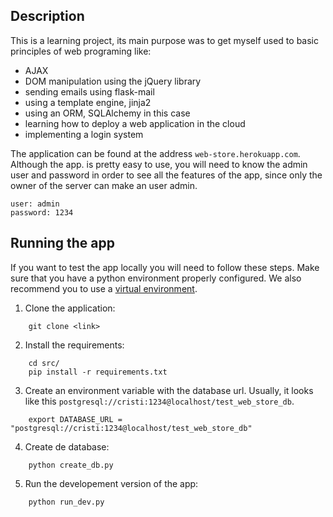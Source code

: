 Description
-----------

This is a learning project, its main purpose was to get myself
used to basic principles of web programing like:
  * AJAX
  * DOM manipulation using the jQuery library
  * sending emails using flask-mail
  * using a template engine, jinja2
  * using an ORM, SQLAlchemy in this case
  * learning how to deploy a web application in the cloud
  * implementing a login system

The application can be found at the address `web-store.herokuapp.com`.
Although the app. is pretty easy to use, you will need to know the
admin user and password in order to see all the features of the app,
since only the owner of the server can make an user admin.

```
user: admin
password: 1234
```

Running the app
---------------

If you want to test the app locally you will need to follow
these steps. Make sure that you have a python environment
properly configured. We also recommend you to use a [virtual
environment](https://virtualenv.pypa.io/en/latest/).

1. Clone the application:
 ```
     git clone <link>
 ```

2. Install the requirements:
 ```
     cd src/
     pip install -r requirements.txt
 ```

3. Create an environment variable with the database url.
 Usually, it looks like this `postgresql://cristi:1234@localhost/test_web_store_db`.
 ```
     export DATABASE_URL = "postgresql://cristi:1234@localhost/test_web_store_db"
 ```

4. Create de database:
 ```
     python create_db.py
 ```

5. Run the developement version of the app:
 ```
     python run_dev.py
 ```

